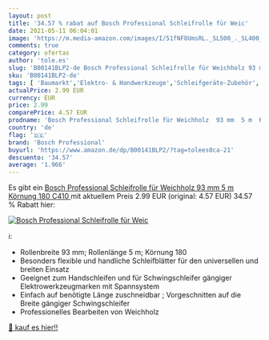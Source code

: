 ```yaml
---
layout: post
title: '34.57 % rabat auf Bosch Professional Schleifrolle für Weic'
date: 2021-05-11 06:04:01
image: 'https://m.media-amazon.com/images/I/51fNF8UmsRL._SL500_._SL400_.jpg'
comments: true
category: ofertas
author: 'tole.es'
slug: 'B00141BLP2-de Bosch Professional Schleifrolle für Weichholz 93 mm 5 m...'
sku: 'B00141BLP2-de'
tags: [ 'Baumarkt','Elektro- & Handwerkzeuge','Schleifgeräte-Zubehör','Schleifpapierrollen','Zubehör für Elektrowerkzeuge','bosch professional', ]
actualPrice: 2.99 EUR
currency: EUR
price: 2.99
comparePrice: 4.57 EUR
prodname: 'Bosch Professional Schleifrolle für Weichholz  93 mm  5 m  Körnung 180  C410 '
country: 'de'
flag: '🇩🇪'
brand: 'Bosch Professional'
buyurl: 'https://www.amazon.de/dp/B00141BLP2/?tag=tolees0ca-21'
descuento: '34.57'
average: '1.966'
---
```


Es gibt ein [Bosch Professional Schleifrolle für Weichholz  93 mm  5 m  Körnung 180  C410 ](https://www.amazon.de/dp/B00141BLP2/?tag=tolees0ca-21) mit aktuellem Preis 2.99 EUR (original: 4.57 EUR) 34.57 % Rabatt hier:

[![Bosch Professional Schleifrolle für Weic](https://m.media-amazon.com/images/I/51fNF8UmsRL._SL500_._SL400_.jpg)](https://www.amazon.de/dp/B00141BLP2/?tag=tolees0ca-21)

ℹ️:

- Rollenbreite 93 mm; Rollenlänge 5 m; Körnung 180
- Besonders flexible und handliche Schleifblätter für den universellen und breiten Einsatz
- Geeignet zum Handschleifen und für Schwingschleifer gängiger Elektrowerkzeugmarken mit Spannsystem
- Einfach auf benötigte Länge zuschneidbar ; Vorgeschnitten auf die Breite gängiger Schwingschleifer
- Professionelles Bearbeiten von Weichholz

[🛒 kauf es hier!!](https://www.amazon.de/dp/B00141BLP2/?tag=tolees0ca-21)
